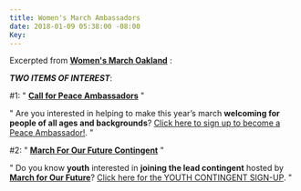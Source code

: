 ```yaml
---
title: Women's March Ambassadors
date: 2018-01-09 05:38:00 -08:00
Key: 
---
```


Excerpted from [**Women's March Oakland**](https://womensmarchoakland.org/) :

***TWO ITEMS OF INTEREST***:

#1:     "  [**Call for Peace Ambassadors**]((https://womensmarchoakland.org/peace-ambassador))  "

"  Are you interested in helping to make this year’s march **welcoming for people of all ages and backgrounds**?
[Click here to sign up to become a Peace Ambassador!](https://womensmarchoakland.org/peace-ambassador).  "

#2:    "  [**March For Our Future Contingent**](http://bayareamarchforourfuture.weebly.com/march-with-us.html)  "

"   Do you know **youth** interested in **joining the lead contingent** hosted by [**March for Our Future**](http://bayareamarchforourfuture.weebly.com/)?
[Click here for the YOUTH CONTINGENT SIGN-UP](http://bayareamarchforourfuture.weebly.com/march-with-us.html).   "
